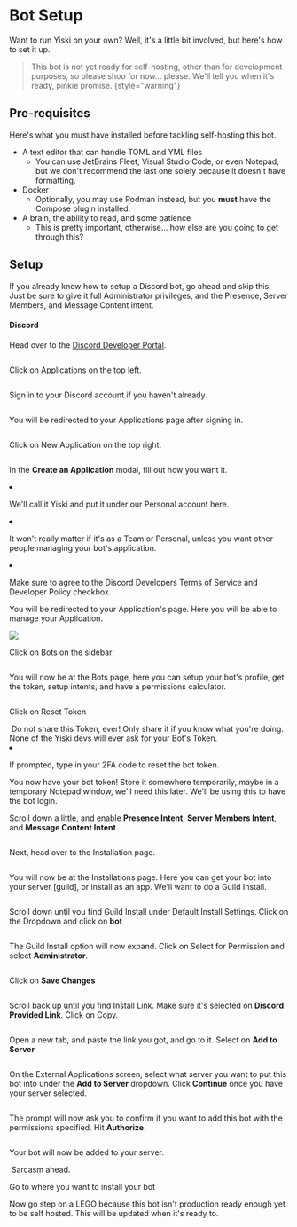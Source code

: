 # Bot Setup

Want to run Yiski on your own? Well, it's a little bit involved, but here's how to set it up.

> This bot is not yet ready for self-hosting, other than for development purposes, so please shoo for now... please. We'll tell you when it's ready, pinkie promise.
{style="warning"}

## Pre-requisites
Here's what you must have installed before tackling self-hosting this bot.
- A text editor that can handle TOML and YML files
  - You can use JetBrains Fleet, Visual Studio Code, or even Notepad, but we don't recommend the last one solely because it doesn't have formatting.
- Docker
  - Optionally, you may use Podman instead, but you **must** have the Compose plugin installed.
- A brain, the ability to read, and some patience
  - This is pretty important, otherwise... how else are you going to get through this?

## Setup

[//]: # (This whole setup will be covered on both Linux and Windows.)

<tldr>
<p>If you already know how to setup a Discord bot, go ahead and skip this. Just be sure to give it full Administrator privileges, and the Presence, Server Members, and Message Content intent.</p>
</tldr>

#### Discord

<procedure title="Discord Setup" id="discord_setup">
    <step>
        <p>Head over to the <a href="https://discord.dev">Discord Developer Portal</a>.</p>
        <img src="setup_0.png" alt=""/>
    </step>
    <step>
        <p>Click on Applications on the top left.</p>
        <img src="setup_1.png" alt=""/>
    </step>
    <step>
        <p>Sign in to your Discord account if you haven't already.</p>
        <img src="setup_2.png" alt=""/>
    </step>
    <step>
        <p>You will be redirected to your Applications page after signing in.</p>
        <img src="setup_3.png" alt=""/>
    </step>
    <step>
        <p>Click on New Application on the top right.</p>
        <img src="setup_4.png" alt=""/>
    </step>
    <step>
        <p>In the <b>Create an Application</b> modal, fill out how you want it.</p>
        <list>
            <li>
                <p>We'll call it Yiski and put it under our Personal account here.</p>
            </li>
        </list>
        <img src="setup_5.png" alt=""/>
        <list>
            <li>
                <p>It won't really matter if it's as a Team or Personal, unless you want other people managing your bot's application.</p>
            </li>
            <li>
                <p>Make sure to agree to the Discord Developers Terms of Service and Developer Policy checkbox.</p>    
            </li>
        </list>
    </step>
    <step>
        <p>You will be redirected to your Application's page. Here you will be able to manage your Application.</p>
        <img src="setup_6.png"/>
    </step>
    <step>
        <p>Click on Bots on the sidebar</p>
        <img src="setup_7.png" alt=""/>
    </step>
    <step>
        <p>You will now be at the Bots page, here you can setup your bot's profile, get the token, setup intents, and have a permissions calculator.</p>
        <img src="setup_8.png" alt=""/>
    </step>
    <step>
        <p>Click on Reset Token</p>
        <img src="setup_9.png" alt=""/>
        <warning>Do not share this Token, ever! Only share it if you know what you're doing. None of the Yiski devs will ever ask for your Bot's Token.</warning>
        <list>
            <li>
                <p>If prompted, type in your 2FA code to reset the bot token.</p>
            </li>
        </list>
    </step>
    <step>
        <p>You now have your bot token! Store it somewhere temporarily, maybe in a temporary Notepad window, we'll need this later. We'll be using this to have the bot login.</p>
    </step>
    <step>
        <p>Scroll down a little, and enable <b>Presence Intent</b>, <b>Server Members Intent</b>, and <b>Message Content Intent</b>.</p>
        <img src="setup_10.png" alt=""/>
    </step>
    <step>
        <p>Next, head over to the Installation page.</p>
        <img src="setup_11.png" alt=""/>
    </step>
    <step>
        <p>You will now be at the Installations page. Here you can get your bot into your server [guild], or install as an app. We'll want to do a Guild Install.</p>
        <img src="setup_12.png" alt=""/>
    </step>
    <step>
        <p>Scroll down until you find Guild Install under Default Install Settings. Click on the Dropdown and click on <b>bot</b></p>
        <img src="setup_13.png" alt=""/>
    </step>
    <step>
        <p>The Guild Install option will now expand. Click on Select for Permission and select <b>Administrator</b>.</p>
        <img src="setup_14.png" alt=""/>
    </step>
    <step>
        <p>Click on <b>Save Changes</b></p>
        <img src="setup_15.png" alt=""/>
    </step>
    <step>
        <p>Scroll back up until you find Install Link. Make sure it's selected on <b>Discord Provided Link</b>. Click on Copy.</p>
        <img src="setup_16.png" alt=""/>
    </step>
    <step>
        <p>Open a new tab, and paste the link you got, and go to it. Select on <b>Add to Server</b></p>
        <img src="setup_17.png" alt=""/>
    </step>
    <step>
        <p>On the External Applications screen, select what server you want to put this bot into under the <b>Add to Server</b> dropdown. Click <b>Continue</b> once you have your server selected.</p>
        <img src="setup_18.png" alt=""/>
    </step>
    <step>
        <p>The prompt will now ask you to confirm if you want to add this bot with the permissions specified. Hit <b>Authorize</b>.</p>
        <img src="setup_19.png" alt=""/>
    </step>
    <step>
        <p>Your bot will now be added to your server.</p>
        <img src="setup_20.png" alt=""/>
    </step>
</procedure>

<procedure title="Docker Compose Install" id="docker-compose-install">
    <warning>Sarcasm ahead.</warning>
    <step>
        <p>Go to where you want to install your bot</p>
    </step>
    <step>
        <p>Now go step on a LEGO because this bot isn't production ready enough yet to be self hosted. This will be updated when it's ready to.</p>
    </step>
</procedure>